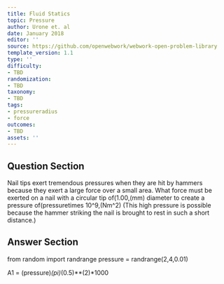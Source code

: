 ```yaml
---
title: Fluid Statics
topic: Pressure
author: Urone et. al
date: January 2018
editor: ''
source: https://github.com/openwebwork/webwork-open-problem-library
template_version: 1.1
type: ''
difficulty:
- TBD
randomization:
- TBD
taxonomy:
- TBD
tags:
- pressureradius
- force
outcomes:
- TBD
assets: ''
---
```


## Question Section 

Nail tips exert tremendous pressures when they are hit by hammers because they exert a large force over a small area. What force must be exerted on a nail with a circular tip of(1.00,(mm) diameter to create a pressure of(pressuretimes 10^9,(Nm^2) (This high pressure is possible because the hammer striking the nail is brought to rest in such a short distance.)



## Answer Section

from random import randrange
pressure = randrange(2,4,0.01)

A1 = (pressure)*(pi)*(0.5)**(2)*1000